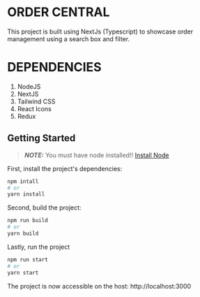 
# ORDER CENTRAL
This project is built using NextJs (Typescript) to showcase order management using a search box and filter.

# DEPENDENCIES
1. NodeJS
2. NextJS
3. Tailwind CSS
4. React Icons
5. Redux

## Getting Started

> **_NOTE:_**  You must have node installed!! <a href="https://docs.npmjs.com/downloading-and-installing-node-js-and-npm">Install Node</a>

First, install the project's dependencies:

```bash
npm intall
# or
yarn install
```

Second, build the project:

```bash
npm run build
# or
yarn build
```

Lastly, run the project

```bash
npm run start
# or
yarn start
```

<p>The project is now accessible on the host: <a>http://localhost:3000</a> </p>

